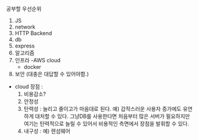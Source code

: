 공부할 우선순위  

1. JS
2. network
2. HTTP Backend
3. db
4. express
5. 알고리즘
6. 인프라 -AWS cloud
    - docker
7. 보안 (대충은 대답할 수 있어야함.)
- cloud 장점 :
    1. 비용감소?
    2. 안정성
    3. 탄력성 : 늘리고 줄이고가 마음대로 된다. 예) 갑작스러운 사용자 증가에도 유연하게 대처할 수 있다. 그냥DB를 사용한다면 처음부터 많은 서버가 필요하지만 여기는 탄력적으로 늘릴 수 있어서 비용적인 측면에서 장점을 발휘할 수 있다.
    4. 내구성 : 예) 렌섬웨어

